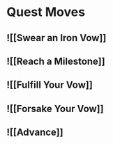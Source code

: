 # Quest Moves

## ![[Swear an Iron Vow]]
## ![[Reach a Milestone]]
## ![[Fulfill Your Vow]]
## ![[Forsake Your Vow]]
## ![[Advance]]